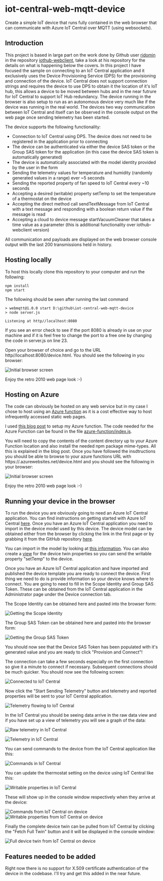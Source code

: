 # iot-central-web-mqtt-device
Create a simple IoT device that runs fully contained in the web browser that can communicate with Azure IoT Central over MQTT (using websockets).


## Introduction

This project is based in large part on the work done by Github user [ridomin](https://github.com/ridomin) in the repository [iothub-webclient](https://github.com/ridomin/iothub-webclient), take a look at his repository for the details on what is happening below the covers.  In this project I have focused the sample on connecting to an IoT Central application and it exclusively uses the Device Provisioning Service (DPS) for the provisioning and connection of the device.  IoT Central does not support connection strings and requires the device to use DPS to obtain it the location of it's IoT hub, this allows a device to be moved between hubs and in the near futrure for IoT Central to support IoT Hub redundancy.  The device running in the browser is also setup to run as an autonomous device very much like if the device was running in the real world.  The devices two way communication between IoT Central and itself can be observed in the console output on the web page once sending telemetry has been started.

The device supports the following functionality:

* Connection to IoT Central using DPS.  The device does not need to be registered in the application prior to connecting
* The device can be authenticated via either the device SAS token or the Group SAS token for the application (in this case the device SAS token is automatically generated)
* The device is automatically associated with the model identity provided by the user in the form
* Sending the telemetry values for temperature and humidity (randomly generated values in a range) ever ~5 seconds
* Sending the reported property of fan speed to IoT Central every ~10 seconds
* Accepting a desired (writable) property setTemp to set the temperature of a thermostat on the device
* Accepting the direct method call sendTextMessage from IoT Central with a text message and responding with a boolean return value if the message is read
* Accepting a cloud to device message startVacuumCleaner that takes a time value as a parameter (this is additional functionality over iothub-webclient version)

All communication and payloads are displayed on the web browser console output with the last 200 transmissions held in history.


## Hosting locally

To host this locally clone this repository to your computer and run the following:

``` 
npm install
npm start
```

The following should be seen after running the last command

```
> webmqtt@1.0.0 start D:\github\iot-central-web-mqtt-device
> node server.js

Listening at http//localhost:8080
```

If you see an error check to see if the port 8080 is already in use on your machine and if it is feel free to change the port to a free one by changing the code in server.js on line 23.

Open your browser of choice and go to the URL http//localhost:8080/device.html.  You should see the following in you browser:

![Initial browser screen](https://github.com/iot-for-all/iot-central-web-mqtt-device/blob/main/assets/initialscreen.png "Initial browser screen")

Enjoy the retro 2010 web page look :-)

## Hosting on Azure

The code can obviously be hosted on any web service but in my case I chose to host using an [Azure function](https://azure.microsoft.com/en-us/services/functions/?&ef_id=CjwKCAiAsOmABhAwEiwAEBR0ZmNO6WIwjimRlpY2W-N4U_G99qJHALIQa-hykDyFhzNSz6bJl3x8nRoCVcYQAvD_BwE:G:s&OCID=AID2100131_SEM_CjwKCAiAsOmABhAwEiwAEBR0ZmNO6WIwjimRlpY2W-N4U_G99qJHALIQa-hykDyFhzNSz6bJl3x8nRoCVcYQAvD_BwE:G:s&gclid=CjwKCAiAsOmABhAwEiwAEBR0ZmNO6WIwjimRlpY2W-N4U_G99qJHALIQa-hykDyFhzNSz6bJl3x8nRoCVcYQAvD_BwE) as it is a cost effective way to host infrequently accessed static web pages.

I used [this blog post](https://www.wintellect.com/host-website-azure-functions-node-js-part-1/) to setup my Azure function.  The code needed for the Azure Function can be found in the file [azure-function/index.js](https://github.com/iot-for-all/iot-central-web-mqtt-device/blob/main/azure-function/index.js).  

You will need to copy the contents of the content directory up to your Azure Function location and also install the needed npm package mime-types.  All this is explained in the blog post.  Once you have followed the insdtructions you should be able to browse to your azure functions URL with https://<your-function-name>.azurewebsites.net/device.html and you should see the following in your browser:

![Initial browser screen](https://github.com/iot-for-all/iot-central-web-mqtt-device/blob/main/assets/initialscreen.png "Initial browser screen")

Enjoy the retro 2010 web page look :-)


## Running your device in the browser

To run the device you are obviously going to need an Azure IoT Central application.  You can find instructions on getting started with Azure IoT Central [here](https://docs.microsoft.com/en-us/azure/iot-central/core/quick-deploy-iot-central#:~:text=the%20recommend%20path.-,Create%20an%20application,using%20a%20Custom%20apps%20template.).  Once you have an Azure IoT Central application you need to import in the device model used by this device.  The device model can be obtained either from the browser by clicking the link in the first page or by grabbing it from the GitHub repository [here](https://github.com/iot-for-all/iot-central-web-mqtt-device/blob/main/content/simple_device_model.json).

You can import in the model by looking at [this information](https://docs.microsoft.com/en-us/azure/iot-central/core/concepts-device-templates).  You can also create a [view](https://docs.microsoft.com/en-us/azure/iot-central/core/concepts-device-templates#views) for the device twin properties so you can send the writable property "setTemp" to the device.  

Once you have an Azure IoT Central application and have imported and published the device template you are ready to connect the device.  First thing we need to do is provide information so your device knows where to connect.  You are going to need to fill in the Scope Identity and Group SAS Token.  These can be obtained from the IoT Central application in the Administrator page under the Device connection tab.  

The Scope Identity can be obtained here and pasted into the browser form:

![Getting the Scope Identity](https://github.com/iot-for-all/iot-central-web-mqtt-device/blob/main/assets/scopeid.png "Getting the Scope Identity")

The Group SAS Token can be obtained here and pasted into the browser form:

![Getting the Group SAS Token](https://github.com/iot-for-all/iot-central-web-mqtt-device/blob/main/assets/saskey.png "Getting the Group SAS Token")

You should now see that the Device SAS Token has been populated with it's generated value and you are ready to click "Provision and Connect"!

The connection can take a few seconds especially on the first connection so give it a minute to connect if necessary.  Subsequent connections should be much quicker.  You should now see the following screen:

![Connected to IoT Central](https://github.com/iot-for-all/iot-central-web-mqtt-device/blob/main/assets/connected.png "Connected to IoT Central")

Now click the "Start Sending Telemetry" button and telemetry and reported properties will be sent to your IoT Central application.

![Telemetry flowing to IoT Central](https://github.com/iot-for-all/iot-central-web-mqtt-device/blob/main/assets/telemetryflowing.png "Telemetry flowing to IoT Central")

In the IoT Central you should be seeing data arrive in the raw data view and if you have set up a view of telemetry you will see a graph of the data:

![Raw telemetry in IoT Central](https://github.com/iot-for-all/iot-central-web-mqtt-device/blob/main/assets/rawtelemetryincentral.png "Raw telemetry in IoT Central")

![Telemetry in IoT Central](https://github.com/iot-for-all/iot-central-web-mqtt-device/blob/main/assets/telemetryincentral.png "Telemetry in IoT Central")

You can send commands to the device from the IoT Central application like this:

![Commands in IoT Central](https://github.com/iot-for-all/iot-central-web-mqtt-device/blob/main/assets/commands.png "Commands in IoT Central")

You can update the thermostat setting on the device using IoT Central like this:

![Writable properties in IoT Central](https://github.com/iot-for-all/iot-central-web-mqtt-device/blob/main/assets/writableproperty.png "Writable properties in IoT Central")

These will show up in the console window respectively when they arrive at the device:

![Commands from IoT Central on device](https://github.com/iot-for-all/iot-central-web-mqtt-device/blob/main/assets/commandatdevice.png "Commands from IoT Central on device")
![Writable properties from IoT Central on device](https://github.com/iot-for-all/iot-central-web-mqtt-device/blob/main/assets/writablepropertyatdevice.png "Writable properties from IoT Central on device")

Finally the complete device twin can be pulled from IoT Central by clicking the "Fetch Full Twin" button and it will be displayed in the console window:

![Full device twin from IoT Central on device](https://github.com/iot-for-all/iot-central-web-mqtt-device/blob/main/assets/fulltwin.png "Full device twin from IoT Central on device")

## Features needed to be added

Right now there is no support for X.509 certificate authentication of the device in the codebase.  I'll try and get this added in the near future.
